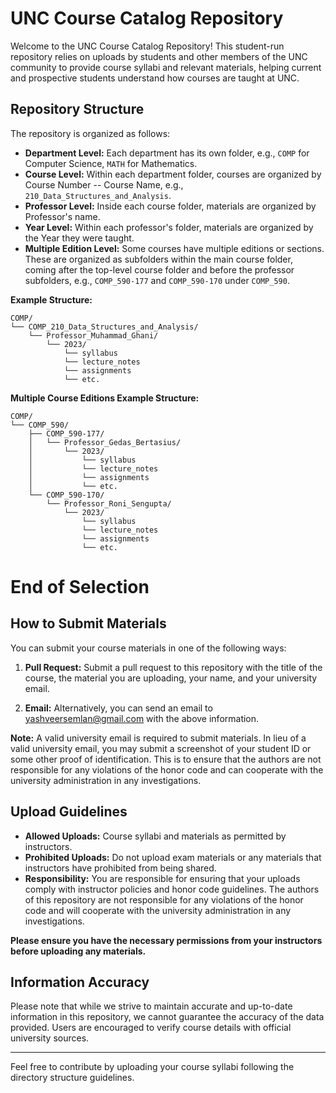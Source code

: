 # UNC Course Catalog Repository

Welcome to the UNC Course Catalog Repository! This student-run repository relies on uploads by students and other members of the UNC community to provide course syllabi and relevant materials, helping current and prospective students understand how courses are taught at UNC.

## Repository Structure

The repository is organized as follows:

- **Department Level:** Each department has its own folder, e.g., `COMP` for Computer Science, `MATH` for Mathematics.
- **Course Level:** Within each department folder, courses are organized by Course Number -- Course Name, e.g., `210_Data_Structures_and_Analysis`.
- **Professor Level:** Inside each course folder, materials are organized by Professor's name.
- **Year Level:** Within each professor's folder, materials are organized by the Year they were taught.
- **Multiple Edition Level:** Some courses have multiple editions or sections. These are organized as subfolders within the main course folder, coming after the top-level course folder and before the professor subfolders, e.g., `COMP_590-177` and `COMP_590-170` under `COMP_590`.

**Example Structure:**

```
COMP/
└── COMP_210_Data_Structures_and_Analysis/
    └── Professor_Muhammad_Ghani/
        └── 2023/
            └── syllabus
            └── lecture_notes
            └── assignments
            └── etc.
```

**Multiple Course Editions Example Structure:**

```
COMP/
└── COMP_590/
    ├── COMP_590-177/
    │   └── Professor_Gedas_Bertasius/
    │       └── 2023/
    │           └── syllabus
    │           └── lecture_notes
    │           └── assignments
    │           └── etc.
    └── COMP_590-170/
        └── Professor_Roni_Sengupta/
            └── 2023/
                └── syllabus
                └── lecture_notes
                └── assignments
                └── etc.
```
# End of Selection

## How to Submit Materials

You can submit your course materials in one of the following ways:

1. **Pull Request:** Submit a pull request to this repository with the title of the course, the material you are uploading, your name, and your university email.

2. **Email:** Alternatively, you can send an email to [yashveersemlan@gmail.com](mailto:yashveersemlan@gmail.com) with the above information.

**Note:** A valid university email is required to submit materials. In lieu of a valid university email, you may submit a screenshot of your student ID or some other proof of identification. This is to ensure that the authors are not responsible for any violations of the honor code and can cooperate with the university administration in any investigations.

## Upload Guidelines

- **Allowed Uploads:** Course syllabi and materials as permitted by instructors.
- **Prohibited Uploads:** Do not upload exam materials or any materials that instructors have prohibited from being shared.
- **Responsibility:** You are responsible for ensuring that your uploads comply with instructor policies and honor code guidelines. The authors of this repository are not responsible for any violations of the honor code and will cooperate with the university administration in any investigations.


**Please ensure you have the necessary permissions from your instructors before uploading any materials.**

## Information Accuracy

Please note that while we strive to maintain accurate and up-to-date information in this repository, we cannot guarantee the accuracy of the data provided. Users are encouraged to verify course details with official university sources.

---

Feel free to contribute by uploading your course syllabi following the directory structure guidelines.